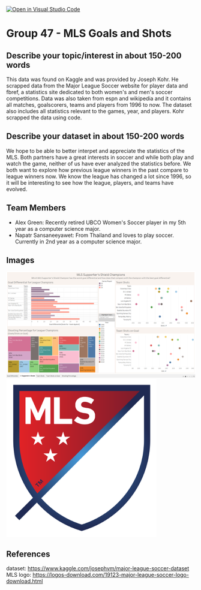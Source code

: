 [![Open in Visual Studio Code](https://classroom.github.com/assets/open-in-vscode-f059dc9a6f8d3a56e377f745f24479a46679e63a5d9fe6f495e02850cd0d8118.svg)](https://classroom.github.com/online_ide?assignment_repo_id=5893722&assignment_repo_type=AssignmentRepo)
# Group 47 - MLS Goals and Shots

## Describe your topic/interest in about 150-200 words
This data was found on Kaggle and was provided by Joseph Kohr. He scrapped data from the Major League Soccer website for player data and fbref, a statistics site dedicated to both women's and men's soccer competitions. Data was also taken from espn and wikipedia and it contains all matches, goalscorers, teams and players from 1996 to now. The dataset also includes all statistics relevant to the games, year, and players. Kohr scrapped the data using code. 
## Describe your dataset in about 150-200 words

We hope to be able to better interpet and appreciate the statistics of the MLS. Both partners have a great interests in soccer and while both play and watch the game, neither of us have ever analyzed the statistics before. We both want to explore how previous league winners in the past compare to league winners now. We know the league has changed a lot since 1996, so it will be interesting to see how the league, players, and teams have evolved. 

## Team Members

- Alex Green: Recently retired UBCO Women's Soccer player in my 5th year as a computer science major.
- Napatr Sansaneeyawet: From Thailand and loves to play soccer. Currently in 2nd year as a computer science major.



## Images
<img src ="images/Dashboard.png" width="1000px">
<img src ="images/Logo.png" width="400px">

## References

dataset: https://www.kaggle.com/josephvm/major-league-soccer-dataset
MLS logo: https://logos-download.com/19123-major-league-soccer-logo-download.html


